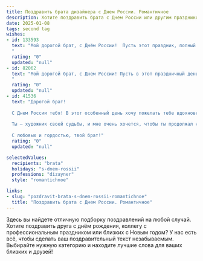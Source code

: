 ```yaml
---
title: Поздравить брата дизайнера с Днем России. Романтичное
description: Хотите поздравить брата с Днем России или другим праздником? Наш ИИ создаст незабываемое поздравление, а вы обязательно выделитесь среди других.  
date: 2025-01-08
tags: second tag
wishes:
- id: 133593
  text: "Мой дорогой брат, с Днём России!  Пусть этот праздник, полный гордости за нашу страну,  наполнит твою жизнь яркими красками, точно так же, как твои талантливые руки наполняют красками мир дизайна.  Пусть вдохновение не покидает тебя, а все твои замыслы воплощаются в жизнь, словно прекрасные сны.  Люблю тебя!
  "
  rating: "0"
  updated: "null"
- id: 82062
  text: "Мой дорогой брат, с Днем России! Пусть в этот праздничный день, как и в твоих дизайнерских творениях, царит прекрасная гармония, яркие краски и вдохновение. Желаю тебе, чтобы твоя жизнь была такой же красивой, как твои творения.
  "
  rating: "0"
  updated: "null"
- id: 41536
  text: "Дорогой брат!
  
  С Днем России тебя! В этот особенный день хочу пожелать тебе вдохновения и творческих свершений. Пусть каждый твой дизайн становится отражением красоты нашей страны, а идеи, как светлые руки, приносят радость и восхищение окружающим.
  
  Ты — художник своей судьбы, и мне очень хочется, чтобы ты продолжал наполнять мир своим искусством и любовью. Давай сегодня отметим не только нашу Родину, но и тот уникальный след, который ты оставляешь в сердцах людей.
  
  С любовью и гордостью, твой брат!"
  rating: "0"
  updated: "null"

selectedValues:
  recipients: "brata"
  holidays: "s-dnem-rossii"
  professions: "dizayner"
  style: "romantichnoe"

links:
- slug: "pozdravit-brata-s-dnem-rossii-romantichnoe"
  title: "Поздравить брата с Днем России. Романтичное"
---
```


Здесь вы найдете отличную подборку поздравлений на любой случай.
Хотите поздравить друга с днём рождения, коллегу с профессиональным праздником или близких с Новым годом? У нас есть всё, чтобы сделать ваш поздравительный текст незабываемым. Выбирайте нужную категорию и находите лучшие слова для ваших близких и друзей!
